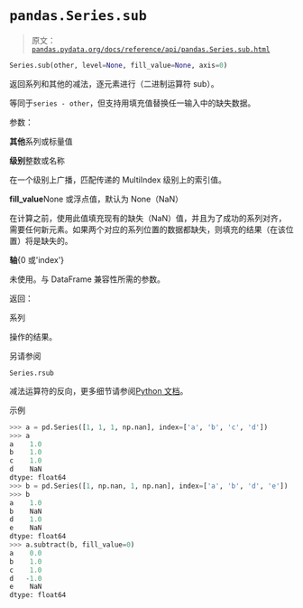 # `pandas.Series.sub`

> 原文：[`pandas.pydata.org/docs/reference/api/pandas.Series.sub.html`](https://pandas.pydata.org/docs/reference/api/pandas.Series.sub.html)

```py
Series.sub(other, level=None, fill_value=None, axis=0)
```

返回系列和其他的减法，逐元素进行（二进制运算符 sub）。

等同于`series - other`，但支持用填充值替换任一输入中的缺失数据。

参数：

**其他**系列或标量值

**级别**整数或名称

在一个级别上广播，匹配传递的 MultiIndex 级别上的索引值。

**fill_value**None 或浮点值，默认为 None（NaN）

在计算之前，使用此值填充现有的缺失（NaN）值，并且为了成功的系列对齐，需要任何新元素。如果两个对应的系列位置的数据都缺失，则填充的结果（在该位置）将是缺失的。

**轴**{0 或'index'}

未使用。与 DataFrame 兼容性所需的参数。

返回：

系列

操作的结果。

另请参阅

`Series.rsub`

减法运算符的反向，更多细节请参阅[Python 文档](https://docs.python.org/3/reference/datamodel.html#emulating-numeric-types)。

示例

```py
>>> a = pd.Series([1, 1, 1, np.nan], index=['a', 'b', 'c', 'd'])
>>> a
a    1.0
b    1.0
c    1.0
d    NaN
dtype: float64
>>> b = pd.Series([1, np.nan, 1, np.nan], index=['a', 'b', 'd', 'e'])
>>> b
a    1.0
b    NaN
d    1.0
e    NaN
dtype: float64
>>> a.subtract(b, fill_value=0)
a    0.0
b    1.0
c    1.0
d   -1.0
e    NaN
dtype: float64 
```
